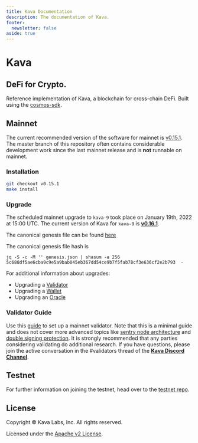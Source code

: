 ```yaml
---
title: Kava Documentation
description: The documentation of Kava.
footer:
  newsletter: false
aside: true
---
```


# Kava

## DeFi for Crypto.

Reference implementation of Kava, a blockchain for cross-chain DeFi. Built using the [cosmos-sdk](https://github.com/cosmos/cosmos-sdk).

## Mainnet

The current recommended version of the software for mainnet is [v0.15.1](https://github.com/Kava-Labs/kava/releases/tag/v0.15.1). The master branch of this repository often contains considerable development work since the last mainnet release and is **not** runnable on mainnet.

### Installation

```bash
git checkout v0.15.1
make install
```

### Upgrade

The scheduled mainnet upgrade to `kava-9` took place on January 19th, 2022 at 15:00 UTC. The current version of Kava for `kava-9` is [**v0.16.1**](https://github.com/Kava-Labs/kava/releases/tag/v0.16.1).

The canonical genesis file can be found [here](https://github.com/Kava-Labs/launch/tree/master/kava-9)

The canonical genesis file hash is

```
jq -S -c -M '' genesis.json | shasum -a 256
5c688df5ae6cba9c9e5a9bab045eb367dd54ce9b7f5fab78cf3e636cf2e2b793  -
```

For additional information about upgrades:

- Upgrading a [Validator](https://github.com/Kava-Labs/kava/blob/master/docs/kava-8/upgrade_validator.md)
- Upgrading a [Wallet](https://github.com/Kava-Labs/kava/blob/master/docs//kava-8/upgrade_wallet.md)
- Upgrading an [Oracle](https://github.com/Kava-Labs/kava/blob/master/docs//kava-8/upgrade_oracle.md)

### Validator Guide

Use this [guide](https://github.com/Kava-Labs/kava/blob/master/docs/validator_guide.md) to set up a mainnet validator. Note that this is a minimal guide and does not cover more advanced topics like [sentry node architecture](https://github.com/stakefish/cosmos-validator-design) and [double signing protection](https://github.com/tendermint/tmkms). It is strongly recommended that any parties considering validating do additional research. If you have questions, please join the active conversation in the #validators thread of the [**Kava Discord Channel**](https://discord.com/invite/kQzh3Uv).

## Testnet

For further information on joining the testnet, head over to the [testnet repo](https://github.com/Kava-Labs/kava-testnets).

## License

Copyright © Kava Labs, Inc. All rights reserved.

Licensed under the [Apache v2 License](LICENSE.md).
